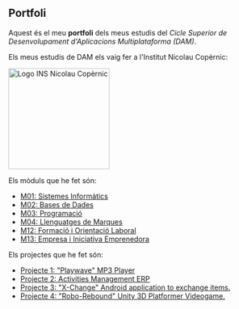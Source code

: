 ## Portfoli

Aquest és el meu **portfoli** dels meus estudis del *Cicle Superior de Desenvolupament d'Aplicacions Multiplataforma (DAM)*.

Els meus estudis de DAM els vaig fer a l'Institut Nicolau Copèrnic:

<img src="https://copernic.cat/images/logos/logo-header.png" width="200" alt="Logo INS Nicolau Copèrnic">
                                                                       
Els mòduls que he fet són:
- [M01: Sistemes Informàtics](https://github.com/OscarBePl/Portfoli/tree/main/Moduls/M01-SistemesInformatics)
- [M02: Bases de Dades](https://github.com/OscarBePl/Portfoli/tree/main/Moduls/M02-BasesDeDades)
- [M03: Programació](https://github.com/OscarBePl/Portfoli/tree/main/Moduls/M03-Programacio)
- [M04: Llenguatges de Marques](https://github.com/OscarBePl/Portfoli/tree/main/Moduls/M04-LlenguatgesDeMarques)
- [M12: Formació i Orientació Laboral](https://github.com/OscarBePl/Portfoli/tree/main/Moduls/M12-FOL)
- [M13: Empresa i Iniciativa Emprenedora](https://github.com/OscarBePl/Portfoli/tree/main/Moduls/M13-EiE)

Els projectes que he fet són:
- [Projecte 1: "Playwave" MP3 Player](https://gitlab.com/mp3project-group3/playwave)
- [Projecte 2: Activities Management ERP](https://gitlab.com/project2team2/activities-management-erp)
- [Projecte 3: "X-Change" Android application to exchange items.](https://gitlab.com/agargom007/abp_project_3#user-content-sprint-1)
- [Projecte 4: "Robo-Rebound" Unity 3D Platformer Videogame.](https://gitlab.com/OscarBePl/robo-rebound)
